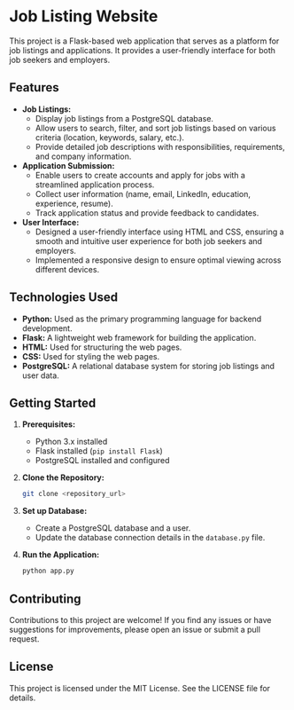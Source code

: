 # Job Listing Website

This project is a Flask-based web application that serves as a platform for job listings and applications. It provides a user-friendly interface for both job seekers and employers.

## Features

* **Job Listings:**
    * Display job listings from a PostgreSQL database.
    * Allow users to search, filter, and sort job listings based on various criteria (location, keywords, salary, etc.).
    * Provide detailed job descriptions with responsibilities, requirements, and company information.
* **Application Submission:**
    * Enable users to create accounts and apply for jobs with a streamlined application process.
    * Collect user information (name, email, LinkedIn, education, experience, resume).
    * Track application status and provide feedback to candidates.
* **User Interface:**
    * Designed a user-friendly interface using HTML and CSS, ensuring a smooth and intuitive user experience for both job seekers and employers.
    * Implemented a responsive design to ensure optimal viewing across different devices.

## Technologies Used

* **Python:**  Used as the primary programming language for backend development.
* **Flask:**  A lightweight web framework for building the application.
* **HTML:**  Used for structuring the web pages.
* **CSS:**  Used for styling the web pages.
* **PostgreSQL:**  A relational database system for storing job listings and user data.

## Getting Started

1. **Prerequisites:**
    * Python 3.x installed
    * Flask installed (`pip install Flask`)
    * PostgreSQL installed and configured

2. **Clone the Repository:**
    ```bash
    git clone <repository_url>
    ```

3. **Set up Database:**
    * Create a PostgreSQL database and a user.
    * Update the database connection details in the `database.py` file.

4. **Run the Application:**
    ```bash
    python app.py
    ```

## Contributing

Contributions to this project are welcome! If you find any issues or have suggestions for improvements, please open an issue or submit a pull request.

## License

This project is licensed under the MIT License. See the LICENSE file for details.

